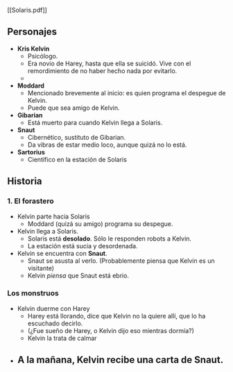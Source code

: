 [[Solaris.pdf]]

## Personajes

- **Kris Kelvin**
	- Psicólogo.
	- Era novio de Harey, hasta que ella se suicidó. Vive con el remordimiento de no haber hecho nada por evitarlo.
	- 
- **Moddard**
	- Mencionado brevemente al inicio: es quien programa el despegue de Kelvin.
	- Puede que sea amigo de Kelvin.
- **Gibarian**
	- Está muerto para cuando Kelvin llega a Solaris.
- **Snaut**
	- Cibernético, sustituto de Gibarian.
	- Da vibras de estar medio loco, aunque quizá no lo está.
- **Sartorius**
	- Científico en la estación de Solaris

## Historia

### 1. El forastero

- Kelvin parte hacia Solaris
	- Moddard (quizá su amigo) programa su despegue.
- Kelvin llega a Solaris.
	- Solaris está **desolado**. Sólo le responden robots a Kelvin.
	- La estación está sucia y desordenada.
- Kelvin se encuentra con **Snaut**.
	- Snaut se asusta al verlo. (Probablemente piensa que Kelvin es un visitante)
	- Kelvin *piensa* que Snaut está ebrio.

### Los monstruos

- Kelvin duerme con Harey
	- Harey está llorando, dice que Kelvin no la quiere allí, que lo ha escuchado decirlo.
	- (¿Fue sueño de Harey, o Kelvin dijo eso mientras dormía?)
	- Kelvin la trata de calmar
- A la mañana, Kelvin recibe una **carta de Snaut**.
	- 